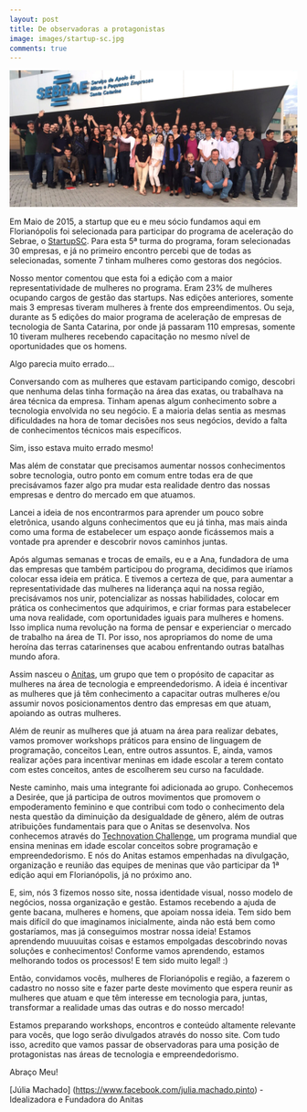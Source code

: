 ```yaml
---
layout: post
title: De observadoras a protagonistas
image: images/startup-sc.jpg
comments: true
---
```


![5ª Turma Startup SC](/images/startup-sc.jpg "5ª Turma Startup SC")


Em Maio de 2015, a startup que eu e meu sócio fundamos aqui em Florianópolis foi selecionada para participar do programa de aceleração do Sebrae, o [StartupSC](http://www.startupsc.com.br/). Para esta 5ª turma do programa, foram selecionadas 30 empresas, e já no primeiro encontro percebi que de todas as selecionadas, somente 7 tinham mulheres como gestoras dos negócios. 


Nosso mentor comentou que esta foi a edição com a maior representatividade de mulheres no programa. Eram 23% de mulheres ocupando cargos de gestão das startups. Nas edições anteriores, somente mais 3 empresas tiveram mulheres à frente dos empreendimentos.
Ou seja, durante as 5 edições do maior programa de aceleração de empresas de tecnologia de Santa Catarina, por onde já passaram 110 empresas, somente 10 tiveram mulheres recebendo capacitação no mesmo nível de oportunidades que os homens.


Algo parecia muito errado...


<!--resumo-->


Conversando com as mulheres que estavam participando comigo, descobri que nenhuma delas tinha formação na área das exatas, ou trabalhava na área técnica da empresa. Tinham apenas algum conhecimento sobre a tecnologia envolvida no seu negócio. E a maioria delas sentia as mesmas dificuldades na hora de tomar decisões nos seus negócios, devido a falta de conhecimentos técnicos mais específicos.


Sim, isso estava muito errado mesmo!


Mas além de constatar que precisamos aumentar nossos conhecimentos sobre tecnologia, outro ponto em comum entre todas era de que precisávamos fazer algo pra mudar esta realidade dentro das nossas empresas e dentro do mercado em que atuamos.


Lancei a ideia de nos encontrarmos para aprender um pouco sobre eletrônica, usando alguns conhecimentos que eu já tinha, mas mais ainda como uma forma de estabelecer um espaço aonde ficássemos mais a vontade pra aprender e descobrir novos caminhos juntas.


Após algumas semanas e trocas de emails, eu e a Ana, fundadora de uma das empresas que também participou do programa, decidimos que iríamos colocar essa ideia em prática. E tivemos a certeza de que, para aumentar a representatividade das mulheres na liderança aqui na nossa região, precisávamos nos unir, potencializar as nossas habilidades, colocar em prática os conhecimentos que adquirimos, e criar formas para estabelecer uma nova realidade, com oportunidades iguais para mulheres e homens. Isso implica numa revolução na forma de pensar e experienciar o mercado de trabalho na área de TI. Por isso, nos apropriamos do nome de uma heroína das terras catarinenses que acabou enfrentando outras batalhas mundo afora. 


Assim nasceu o [Anitas](http://anitas.com.br), um grupo que tem o propósito de capacitar as mulheres na área de tecnologia e empreendedorismo. A ideia é incentivar as mulheres que já têm conhecimento a capacitar outras mulheres e/ou assumir novos posicionamentos dentro das empresas em que atuam, apoiando as outras mulheres.


Além de reunir as mulheres que já atuam na área para realizar debates, vamos promover workshops práticos para ensino de linguagem de programação, conceitos Lean, entre outros assuntos. E, ainda, vamos realizar ações para incentivar meninas em idade escolar a terem contato com estes conceitos, antes de escolherem seu curso na faculdade.


Neste caminho, mais uma integrante foi adicionada ao grupo. Conhecemos a Desirée, que já participa de outros movimentos que promovem o empoderamento feminino e que contribui com todo o conhecimento dela nesta questão da diminuição da desigualdade de gênero, além de outras atribuições fundamentais para que o Anitas se desenvolva. Nos conhecemos através do [Technovation Challenge](http://www.technovationchallenge.org/brasil), um programa mundial que ensina meninas em idade escolar conceitos sobre programação e empreendedorismo. E nós do Anitas estamos empenhadas na divulgação, organização e reunião das equipes de meninas que vão participar da 1ª edição aqui em Florianópolis, já no próximo ano. 


E, sim, nós 3 fizemos nosso site, nossa identidade visual, nosso modelo de negócios, nossa organização e gestão. Estamos recebendo a ajuda de gente bacana, mulheres e homens, que apoiam nossa ideia. Tem sido bem mais difícil do que imaginamos inicialmente, ainda não está bem como gostaríamos, mas já conseguimos mostrar nossa ideia! Estamos aprendendo muuuuitas coisas e estamos empolgadas descobrindo novas soluções e conhecimentos! Conforme vamos aprendendo, estamos melhorando todos os processos! E tem sido muito legal! :)


Então, convidamos vocês, mulheres de Florianópolis e região, a fazerem o cadastro no nosso site e fazer parte deste movimento que espera reunir as mulheres que atuam e que têm interesse em tecnologia para, juntas, transformar a realidade umas das outras e do nosso mercado!


Estamos preparando workshops, encontros e conteúdo altamente relevante para vocês, que logo serão divulgados através do nosso site. Com tudo isso, acredito que vamos passar de observadoras para uma posição de protagonistas nas áreas de tecnologia e empreendedorismo.


Abraço Meu!

[Júlia Machado] (https://www.facebook.com/julia.machado.pinto) - Idealizadora e Fundadora do Anitas
